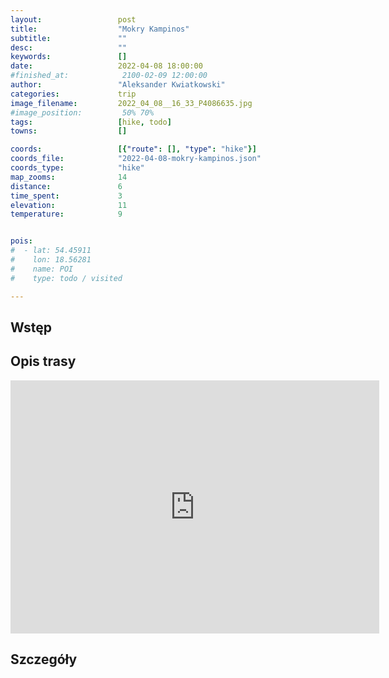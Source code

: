 ```yaml
---
layout:                 post
title:                  "Mokry Kampinos"
subtitle:               ""
desc:                   ""
keywords:               []
date:                   2022-04-08 18:00:00
#finished_at:            2100-02-09 12:00:00
author:                 "Aleksander Kwiatkowski"
categories:             trip
image_filename:         2022_04_08__16_33_P4086635.jpg
#image_position:         50% 70%
tags:                   [hike, todo]
towns:                  []

coords:                 [{"route": [], "type": "hike"}]
coords_file:            "2022-04-08-mokry-kampinos.json"
coords_type:            "hike"
map_zooms:              14
distance:               6
time_spent:             3
elevation:              11
temperature:            9


pois:
#  - lat: 54.45911
#    lon: 18.56281
#    name: POI
#    type: todo / visited

---
```



## Wstęp

## Opis trasy

<iframe height='405' width='590' frameborder='0' allowtransparency='true' scrolling='no' src='https://www.strava.com/activities/6969361676/embed/416ca7c9c84eaa8c7ca86c8fc0cc12bf911c6639'></iframe>

## Szczegóły
